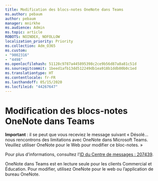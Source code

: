 ```yaml
---
title: Modification des blocs-notes OneNote dans Teams
ms.author: pebaum
author: pebaum
manager: mnirkhe
ms.audience: Admin
ms.topic: article
ROBOTS: NOINDEX, NOFOLLOW
localization_priority: Priority
ms.collection: Adm_O365
ms.custom:
- "9002316"
- "4498"
ms.openlocfilehash: 51128c9787a445895398c2ce9b56d87a8a81c51d
ms.sourcegitcommit: 1beed1afb13dd512249db1ea918b1ddb00b0c1ed
ms.translationtype: HT
ms.contentlocale: fr-FR
ms.lasthandoff: 05/15/2020
ms.locfileid: "44267647"
---
```

# <a name="editing-onenote-notebooks-in-teams"></a>Modification des blocs-notes OneNote dans Teams

**Important** : il se peut que vous receviez le message suivant « Désolé... nous rencontrons des limitations avec OneNote dans Microsoft Teams. Veuillez utiliser OneNote pour le Web pour modifier ce bloc-notes. »  

Pour plus d’informations, consultez l’[ID du Centre de messages : 207439](https://admin.microsoft.com/Adminportal/Home?source=applauncher#MessageCenter?id=MC207439).

OneNote dans Teams est en lecture seule pour les clients Commercial et Éducation. Pour modifier, utilisez OneNote pour le web ou l’application de bureau OneNote.
